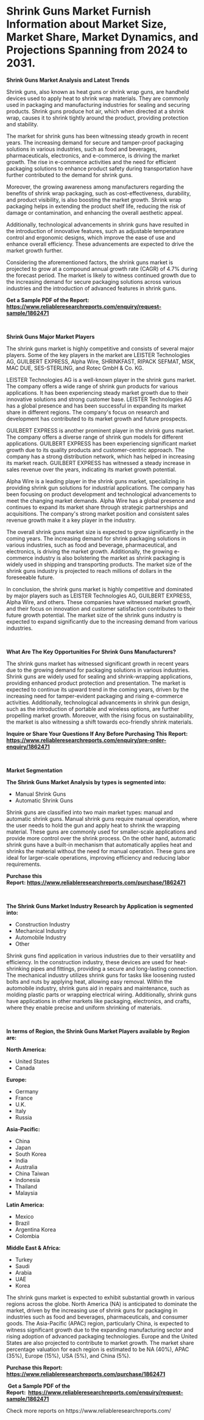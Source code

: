 <p><h1>Shrink Guns Market Furnish Information about Market Size, Market Share, Market Dynamics, and Projections Spanning from 2024 to 2031.</h1></p><p><strong>Shrink Guns Market Analysis and Latest Trends</strong></p>
<p><p>Shrink guns, also known as heat guns or shrink wrap guns, are handheld devices used to apply heat to shrink wrap materials. They are commonly used in packaging and manufacturing industries for sealing and securing products. Shrink guns produce hot air, which when directed at a shrink wrap, causes it to shrink tightly around the product, providing protection and stability.</p><p>The market for shrink guns has been witnessing steady growth in recent years. The increasing demand for secure and tamper-proof packaging solutions in various industries, such as food and beverages, pharmaceuticals, electronics, and e-commerce, is driving the market growth. The rise in e-commerce activities and the need for efficient packaging solutions to enhance product safety during transportation have further contributed to the demand for shrink guns.</p><p>Moreover, the growing awareness among manufacturers regarding the benefits of shrink wrap packaging, such as cost-effectiveness, durability, and product visibility, is also boosting the market growth. Shrink wrap packaging helps in extending the product shelf life, reducing the risk of damage or contamination, and enhancing the overall aesthetic appeal.</p><p>Additionally, technological advancements in shrink guns have resulted in the introduction of innovative features, such as adjustable temperature control and ergonomic designs, which improve the ease of use and enhance overall efficiency. These advancements are expected to drive the market growth further.</p><p>Considering the aforementioned factors, the shrink guns market is projected to grow at a compound annual growth rate (CAGR) of 4.7% during the forecast period. The market is likely to witness continued growth due to the increasing demand for secure packaging solutions across various industries and the introduction of advanced features in shrink guns.</p></p>
<p><strong>Get a Sample PDF of the Report:&nbsp; <a href="https://www.reliableresearchreports.com/enquiry/request-sample/1862471">https://www.reliableresearchreports.com/enquiry/request-sample/1862471</a></strong></p>
<p>&nbsp;</p>
<p><strong>Shrink Guns Major Market Players</strong></p>
<p><p>The shrink guns market is highly competitive and consists of several major players. Some of the key players in the market are LEISTER Technologies AG, GUILBERT EXPRESS, Alpha Wire, SHRINKFAST, RIPACK SEFMAT, MSK, MAC DUE, SES-STERLING, and Rotec GmbH & Co. KG.</p><p>LEISTER Technologies AG is a well-known player in the shrink guns market. The company offers a wide range of shrink gun products for various applications. It has been experiencing steady market growth due to their innovative solutions and strong customer base. LEISTER Technologies AG has a global presence and has been successful in expanding its market share in different regions. The company's focus on research and development has contributed to its market growth and future prospects.</p><p>GUILBERT EXPRESS is another prominent player in the shrink guns market. The company offers a diverse range of shrink gun models for different applications. GUILBERT EXPRESS has been experiencing significant market growth due to its quality products and customer-centric approach. The company has a strong distribution network, which has helped in increasing its market reach. GUILBERT EXPRESS has witnessed a steady increase in sales revenue over the years, indicating its market growth potential.</p><p>Alpha Wire is a leading player in the shrink guns market, specializing in providing shrink gun solutions for industrial applications. The company has been focusing on product development and technological advancements to meet the changing market demands. Alpha Wire has a global presence and continues to expand its market share through strategic partnerships and acquisitions. The company's strong market position and consistent sales revenue growth make it a key player in the industry.</p><p>The overall shrink guns market size is expected to grow significantly in the coming years. The increasing demand for shrink packaging solutions in various industries, such as food and beverage, pharmaceutical, and electronics, is driving the market growth. Additionally, the growing e-commerce industry is also bolstering the market as shrink packaging is widely used in shipping and transporting products. The market size of the shrink guns industry is projected to reach millions of dollars in the foreseeable future.</p><p>In conclusion, the shrink guns market is highly competitive and dominated by major players such as LEISTER Technologies AG, GUILBERT EXPRESS, Alpha Wire, and others. These companies have witnessed market growth, and their focus on innovation and customer satisfaction contributes to their future growth potential. The market size of the shrink guns industry is expected to expand significantly due to the increasing demand from various industries.</p></p>
<p>&nbsp;</p>
<p><strong>What Are The Key Opportunities For Shrink Guns Manufacturers?</strong></p>
<p><p>The shrink guns market has witnessed significant growth in recent years due to the growing demand for packaging solutions in various industries. Shrink guns are widely used for sealing and shrink-wrapping applications, providing enhanced product protection and presentation. The market is expected to continue its upward trend in the coming years, driven by the increasing need for tamper-evident packaging and rising e-commerce activities. Additionally, technological advancements in shrink gun design, such as the introduction of portable and wireless options, are further propelling market growth. Moreover, with the rising focus on sustainability, the market is also witnessing a shift towards eco-friendly shrink materials.</p></p>
<p><strong>Inquire or Share Your Questions If Any Before Purchasing This Report: <a href="https://www.reliableresearchreports.com/enquiry/pre-order-enquiry/1862471">https://www.reliableresearchreports.com/enquiry/pre-order-enquiry/1862471</a></strong></p>
<p>&nbsp;</p>
<p><strong>Market Segmentation</strong></p>
<p><strong>The Shrink Guns Market Analysis by types is segmented into:</strong></p>
<p><ul><li>Manual Shrink Guns</li><li>Automatic Shrink Guns</li></ul></p>
<p><p>Shrink guns are classified into two main market types: manual and automatic shrink guns. Manual shrink guns require manual operation, where the user needs to hold the gun and apply heat to shrink the wrapping material. These guns are commonly used for smaller-scale applications and provide more control over the shrink process. On the other hand, automatic shrink guns have a built-in mechanism that automatically applies heat and shrinks the material without the need for manual operation. These guns are ideal for larger-scale operations, improving efficiency and reducing labor requirements.</p></p>
<p><strong>Purchase this Report:&nbsp;<a href="https://www.reliableresearchreports.com/purchase/1862471">https://www.reliableresearchreports.com/purchase/1862471</a></strong></p>
<p>&nbsp;</p>
<p><strong>The Shrink Guns Market Industry Research by Application is segmented into:</strong></p>
<p><ul><li>Construction Industry</li><li>Mechanical Industry</li><li>Automobile Industry</li><li>Other</li></ul></p>
<p><p>Shrink guns find application in various industries due to their versatility and efficiency. In the construction industry, these devices are used for heat-shrinking pipes and fittings, providing a secure and long-lasting connection. The mechanical industry utilizes shrink guns for tasks like loosening rusted bolts and nuts by applying heat, allowing easy removal. Within the automobile industry, shrink guns aid in repairs and maintenance, such as molding plastic parts or wrapping electrical wiring. Additionally, shrink guns have applications in other markets like packaging, electronics, and crafts, where they enable precise and uniform shrinking of materials.</p></p>
<p>&nbsp;</p>
<p><strong>In terms of Region, the Shrink Guns Market Players available by Region are:</strong></p>
<p>
    <p> <strong> North America: </strong>
        <ul>
            <li>United States</li>
            <li>Canada</li>
        </ul>
        </p> 
    <p> <strong> Europe: </strong>
        <ul>
            <li>Germany</li>
            <li>France</li>
            <li>U.K.</li>
            <li>Italy</li>
            <li>Russia</li>
        </ul>
        </p> 
    <p> <strong> Asia-Pacific: </strong>
        <ul>
            <li>China</li>
            <li>Japan</li>
            <li>South Korea</li>
            <li>India</li>
            <li>Australia</li>
            <li>China Taiwan</li>
            <li>Indonesia</li>
            <li>Thailand</li>
            <li>Malaysia</li>
        </ul>
        </p> 
    <p> <strong> Latin America: </strong>
        <ul>
            <li>Mexico</li>
            <li>Brazil</li>
            <li>Argentina Korea</li>
            <li>Colombia</li>
        </ul>
        </p> 
    <p> <strong> Middle East & Africa: </strong>
        <ul>
            <li>Turkey</li>
            <li>Saudi</li>
            <li>Arabia</li>
            <li>UAE</li>
            <li>Korea</li>
        </ul>
    </p>
    </p>
<p><p>The shrink guns market is expected to exhibit substantial growth in various regions across the globe. North America (NA) is anticipated to dominate the market, driven by the increasing use of shrink guns for packaging in industries such as food and beverages, pharmaceuticals, and consumer goods. The Asia-Pacific (APAC) region, particularly China, is expected to witness significant growth due to the expanding manufacturing sector and rising adoption of advanced packaging technologies. Europe and the United States are also projected to contribute to market growth. The market share percentage valuation for each region is estimated to be NA (40%), APAC (35%), Europe (15%), USA (5%), and China (5%).</p></p>
<p><strong>Purchase this Report: <a href="https://www.reliableresearchreports.com/purchase/1862471">https://www.reliableresearchreports.com/purchase/1862471</a></strong></p>
<p>&nbsp;<strong>Get a Sample PDF of the Report:&nbsp;&nbsp;<a href="https://www.reliableresearchreports.com/enquiry/request-sample/1862471">https://www.reliableresearchreports.com/enquiry/request-sample/1862471</a></strong></p>
<p><strong></strong></p>
<p>Check more reports on https://www.reliableresearchreports.com/</p>